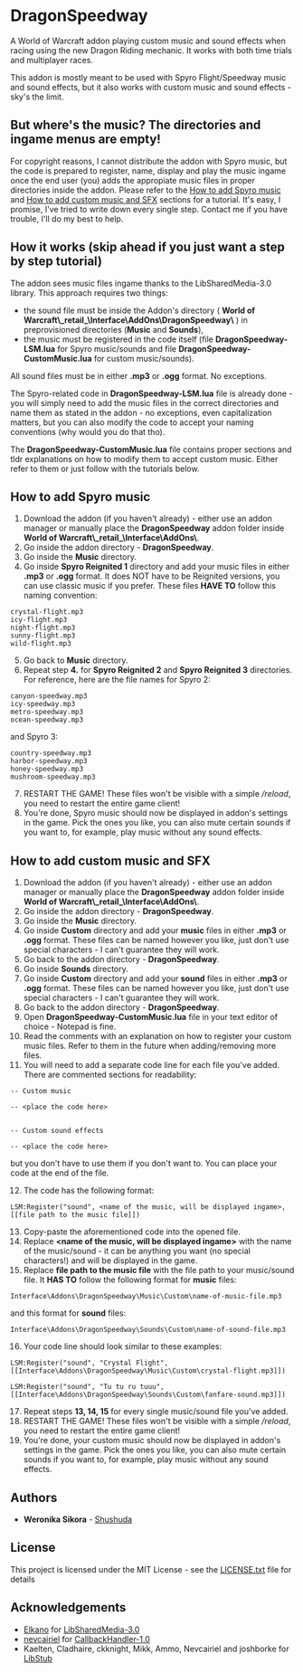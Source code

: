 # DragonSpeedway
A World of Warcraft addon playing custom music and sound effects when racing using the new Dragon Riding mechanic. It works with both time trials and multiplayer races.

This addon is mostly meant to be used with Spyro Flight/Speedway music and sound effects, but it also works with custom music and sound effects - sky's the limit.

## But where's the music? The directories and ingame menus are empty! 

For copyright reasons, I cannot distribute the addon with Spyro music, but the code is prepared to register, name, display and play the music ingame once the end user (you) adds the appropiate music files in proper directories inside the addon. Please refer to the [How to add Spyro music](#how-to-add-spyro-music) and [How to add custom music and SFX](#how-to-add-custom-music-and-sfx) sections for a tutorial. It's easy, I promise, I've tried to write down every single step. Contact me if you have trouble, I'll do my best to help.

## How it works (skip ahead if you just want a step by step tutorial)

The addon sees music files ingame thanks to the LibSharedMedia-3.0 library. This approach requires two things:
- the sound file must be inside the Addon's directory ( **World of Warcraft\\_retail\_\Interface\AddOns\DragonSpeedway\\** ) in preprovisioned directories (**Music** and **Sounds**),
- the music must be registered in the code itself (file **DragonSpeedway-LSM.lua** for Spyro music/sounds and file **DragonSpeedway-CustomMusic.lua** for custom music/sounds).

All sound files must be in either **.mp3** or **.ogg** format. No exceptions.

The Spyro-related code in **DragonSpeedway-LSM.lua** file is already done - you will simply need to add the music files in the correct directories and name them as stated in the addon - no exceptions, even capitalization matters, but you can also modify the code to accept your naming conventions (why would you do that tho).

The **DragonSpeedway-CustomMusic.lua** file contains proper sections and tldr explanations on how to modify them to accept custom music. Either refer to them or just follow with the tutorials below.

## How to add Spyro music

1. Download the addon (if you haven't already) - either use an addon manager or manually place the **DragonSpeedway** addon folder inside **World of Warcraft\\_retail\_\Interface\AddOns\\**.
2. Go inside the addon directory - **DragonSpeedway**.
3. Go inside the **Music** directory.
4. Go inside **Spyro Reignited 1** directory and add your music files in either **.mp3** or **.ogg** format. It does NOT have to be Reignited versions, you can use classic music if you prefer. These files **HAVE TO** follow this naming convention:
```
crystal-flight.mp3
icy-flight.mp3
night-flight.mp3
sunny-flight.mp3
wild-flight.mp3
```
5. Go back to **Music** directory.
6. Repeat step **4.** for **Spyro Reignited 2** and **Spyro Reignited 3** directories. For reference, here are the file names for Spyro 2:
```
canyon-speedway.mp3
icy-speedway.mp3
metro-speedway.mp3
ocean-speedway.mp3
```
and Spyro 3:
```
country-speedway.mp3
harbor-speedway.mp3
honey-speedway.mp3
mushroom-speedway.mp3
```
7. RESTART THE GAME! These files won't be visible with a simple */reload*, you need to restart the entire game client!
8. You're done, Spyro music should now be displayed in addon's settings in the game. Pick the ones you like, you can also mute certain sounds if you want to, for example, play music without any sound effects.

## How to add custom music and SFX

1. Download the addon (if you haven't already) - either use an addon manager or manually place the **DragonSpeedway** addon folder inside **World of Warcraft\\_retail\_\Interface\AddOns\\**.
2. Go inside the addon directory - **DragonSpeedway**.
3. Go inside the **Music** directory.
4. Go inside **Custom** directory and add your **music** files in either **.mp3** or **.ogg** format. These files can be named however you like, just don't use special characters - I can't guarantee they will work.
5. Go back to the addon directory - **DragonSpeedway**.
6. Go inside **Sounds** directory.
7. Go inside **Custom** directory and add your **sound** files in either **.mp3** or **.ogg** format. These files can be named however you like, just don't use special characters - I can't guarantee they will work.
8. Go back to the addon directory - **DragonSpeedway**.
9. Open **DragonSpeedway-CustomMusic.lua** file in your text editor of choice - Notepad is fine.
10. Read the comments with an explanation on how to register your custom music files. Refer to them in the future when adding/removing more files.
11. You will need to add a separate code line for each file you've added. There are commented sections for readability:
```
-- Custom music

-- <place the code here>


-- Custom sound effects

-- <place the code here>
```
but you don't have to use them if you don't want to. You can place your code at the end of the file.

12. The code has the following format:
```
LSM:Register("sound", <name of the music, will be displayed ingame>, [[file path to the music file]])
```

13. Copy-paste the aforementioned code into the opened file.
14. Replace **<name of the music, will be displayed ingame>** with the name of the music/sound - it can be anything you want (no special characters!) and will be displayed in the game. 
15. Replace **file path to the music file** with the file path to your music/sound file. It **HAS TO** follow the following format for **music** files:
```
Interface\Addons\DragonSpeedway\Music\Custom\name-of-music-file.mp3
```
and this format for **sound** files:
```
Interface\Addons\DragonSpeedway\Sounds\Custom\name-of-sound-file.mp3
```

16. Your code line should look similar to these examples:
```
LSM:Register("sound", "Crystal Flight", [[Interface\Addons\DragonSpeedway\Music\Custom\crystal-flight.mp3]])

LSM:Register("sound", "Tu tu ru tuuu", [[Interface\Addons\DragonSpeedway\Sounds\Custom\fanfare-sound.mp3]])
```

17. Repeat steps **13, 14, 15** for every single music/sound file you've added.
18. RESTART THE GAME! These files won't be visible with a simple */reload*, you need to restart the entire game client!
19. You're done, your custom music should now be displayed in addon's settings in the game. Pick the ones you like, you can also mute certain sounds if you want to, for example, play music without any sound effects.

## Authors

* **Weronika Sikora** - [Shushuda](https://github.com/Shushuda)

## License

This project is licensed under the MIT License - see the [LICENSE.txt](LICENSE.txt) file for details

## Acknowledgements

* [Elkano](https://www.curseforge.com/members/elkano/) for [LibSharedMedia-3.0](https://www.curseforge.com/wow/addons/libsharedmedia-3-0)
* [nevcairiel](https://www.curseforge.com/members/nevcairiel/) for [CallbackHandler-1.0](https://www.curseforge.com/wow/addons/callbackhandler)
* Kaelten, Cladhaire, ckknight, Mikk, Ammo, Nevcairiel and joshborke for [LibStub](https://www.curseforge.com/wow/addons/libstub)
